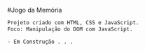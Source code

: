 #Jogo da Memória

````bash
Projeto criado com HTML, CSS e JavaScript.
Foco: Manipulação do DOM com JavaScript.

- Em Construção . . . 
````